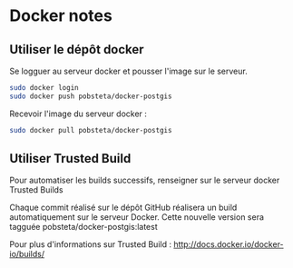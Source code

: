 Docker notes
============

Utiliser le dépôt docker
------------------------

Se logguer au serveur docker et pousser l'image sur le serveur.

```sh
sudo docker login
sudo docker push pobsteta/docker-postgis
```

Recevoir l'image du serveur docker :

```sh
sudo docker pull pobsteta/docker-postgis
```

Utiliser Trusted Build
----------------------

Pour automatiser les builds successifs, renseigner sur le serveur docker Trusted Builds

Chaque commit réalisé sur le dépôt GitHub réalisera un build automatiquement sur le serveur Docker.
Cette nouvelle version sera tagguée pobsteta/docker-postgis:latest

Pour plus d'informations sur Trusted Build : http://docs.docker.io/docker-io/builds/
